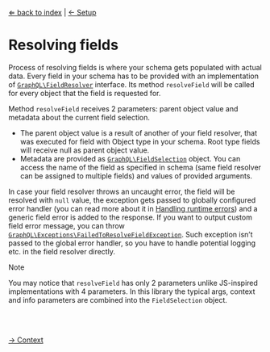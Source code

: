 [⇐ back to index](readme.md) | [← Setup](setup.md)

# Resolving fields

Process of resolving fields is where your schema gets populated with actual data. Every field in your schema has to be provided with an implementation of [`GraphQL\FieldResolver`](../src/GraphQL/FieldResolver.php) interface. Its method `resolveField` will be called for every object that the field is requested for.

Method `resolveField` receives 2 parameters: parent object value and metadata about the current field selection.

- The parent object value is a result of another of your field resolver, that was executed for field with Object type in your schema. Root type fields will receive null as parent object value.
- Metadata are provided as [`GraphQL\FieldSelection`](../src/GraphQL/FieldSelection.php) object. You can access the name of the field as specified in schema (same field resolver can be assigned to multiple fields) and values of provided arguments.

In case your field resolver throws an uncaught error, the field will be resolved with `null` value, the exception gets passed to globally configured error handler (you can read more about it in [Handling runtime errors](handling-runtime-errors.md)) and a generic field error is added to the response. If you want to output custom field error message, you can throw [`GraphQL\Exceptions\FailedToResolveFieldException`](../src/GraphQL/Exceptions/FailedToResolveFieldException.php). Such exception isn’t passed to the global error handler, so you have to handle potential logging etc. in the field resolver directly.

> [!NOTE]
> You may notice that `resolveField` has only 2 parameters unlike JS-inspired implementations with 4 parameters. In this library the typical args, context and info parameters are combined into the `FieldSelection` object.



<br />
<br />

[→ Context](context.md)
